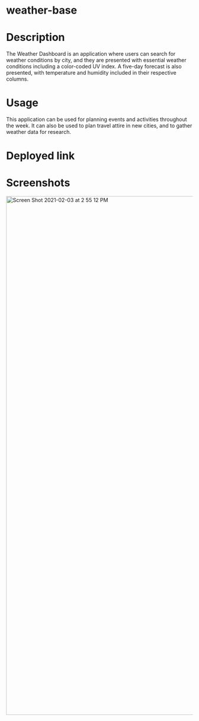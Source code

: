 # weather-base

# Description

The Weather Dashboard is an application where users can search for weather conditions by city, and they are presented with essential weather conditions including a color-coded UV index. A five-day forecast is also presented, with temperature and humidity included in their respective columns.

# Usage

This application can be used for planning events and activities throughout the week. It can also be used to plan travel attire in new cities, and to gather weather data for research.

# Deployed link



# Screenshots

<img width="1401" alt="Screen Shot 2021-02-03 at 2 55 12 PM" src="https://user-images.githubusercontent.com/70964778/106808981-b9680f00-6630-11eb-86cb-0e28ca7e633f.png">
